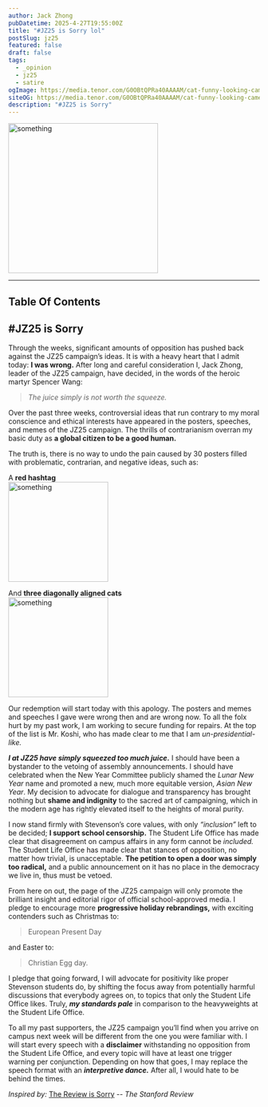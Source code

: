 ```yaml
---
author: Jack Zhong
pubDatetime: 2025-4-27T19:55:00Z
title: "#JZ25 is Sorry lol"
postSlug: jz25
featured: false
draft: false
tags:
  - _opinion
  - jz25
  - satire
ogImage: https://media.tenor.com/G0OBtQPRa40AAAAM/cat-funny-looking-camera-cat-smurf.gif
siteOG: https://media.tenor.com/G0OBtQPRa40AAAAM/cat-funny-looking-camera-cat-smurf.gif
description: "#JZ25 is Sorry"
---
```


<img src="https://media.tenor.com/G0OBtQPRa40AAAAM/cat-funny-looking-camera-cat-smurf.gif" alt="something" width="300">

---

## Table Of Contents

## #JZ25 is Sorry

Through the weeks, significant amounts of opposition has pushed back against the JZ25 campaign’s ideas. It is with a heavy heart that I admit today: **I was wrong.** After long and careful consideration I, Jack Zhong, leader of the JZ25 campaign, have decided, in the words of the heroic martyr Spencer Wang:

> _The juice simply is not worth the squeeze._

Over the past three weeks, controversial ideas that run contrary to my moral conscience and ethical interests have appeared in the posters, speeches, and memes of the JZ25 campaign. The thrills of contrarianism overran my basic duty as **a global citizen to be a good human.**

The truth is, there is no way to undo the pain caused by 30 posters filled with problematic, contrarian, and negative ideas, such as:

A **red hashtag**  
<img src="https://i.ibb.co/rRxq64qS/image.png" alt="something" width="200">

And **three diagonally aligned cats**  
<img src="https://i.ibb.co/21cZYdb7/JZ25-4.png" alt="something" width="200">

Our redemption will start today with this apology. The posters and memes and speeches I gave were wrong then and are wrong now. To all the folx hurt by my past work, I am working to secure funding for repairs. At the top of the list is Mr. Koshi, who has made clear to me that I am _un-presidential-like._

**_I at JZ25 have simply squeezed too much juice._** I should have been a bystander to the vetoing of assembly announcements. I should have celebrated when the New Year Committee publicly shamed the _Lunar New Year_ name and promoted a new, much more equitable version, _Asian New Year_. My decision to advocate for dialogue and transparency has brought nothing but **shame and indignity** to the sacred art of campaigning, which in the modern age has rightly elevated itself to the heights of moral purity.

I now stand firmly with Stevenson’s core values, with only _“inclusion”_ left to be decided; **I support school censorship.** The Student Life Office has made clear that disagreement on campus affairs in any form cannot be _included._ The Student Life Office has made clear that stances of opposition, no matter how trivial, is unacceptable. **The petition to open a door was simply too radical,** and a public announcement on it has no place in the democracy we live in, thus must be vetoed.

From here on out, the page of the JZ25 campaign will only promote the brilliant insight and editorial rigor of official school-approved media. I pledge to encourage more **progressive holiday rebrandings,** with exciting contenders such as Christmas to:

> European Present Day

and Easter to:

> Christian Egg day.

I pledge that going forward, I will advocate for positivity like proper Stevenson students do, by shifting the focus away from potentially harmful discussions that everybody agrees on, to topics that only the Student Life Office likes. Truly, **_my standards pale_** in comparison to the heavyweights at the Student Life Office.

To all my past supporters, the JZ25 campaign you’ll find when you arrive on campus next week will be different from the one you were familiar with. I will start every speech with a **disclaimer** withstanding no opposition from the Student Life Office, and every topic will have at least one trigger warning per conjunction. Depending on how that goes, I may replace the speech format with an **_interpretive dance._** After all, I would hate to be behind the times.

_Inspired by:_ [The Review is Sorry](https://stanfordreview.org/the-review-is-sorry/)
_-- The Stanford Review_
